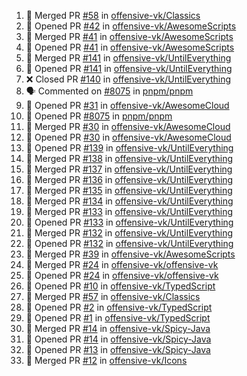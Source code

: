 <!--START_SECTION:activity-->
1. 🎉 Merged PR [#58](https://github.com/offensive-vk/Classics/pull/58) in [offensive-vk/Classics](https://github.com/offensive-vk/Classics)
2. 💪 Opened PR [#42](https://github.com/offensive-vk/AwesomeScripts/pull/42) in [offensive-vk/AwesomeScripts](https://github.com/offensive-vk/AwesomeScripts)
3. 🎉 Merged PR [#41](https://github.com/offensive-vk/AwesomeScripts/pull/41) in [offensive-vk/AwesomeScripts](https://github.com/offensive-vk/AwesomeScripts)
4. 💪 Opened PR [#41](https://github.com/offensive-vk/AwesomeScripts/pull/41) in [offensive-vk/AwesomeScripts](https://github.com/offensive-vk/AwesomeScripts)
5. 🎉 Merged PR [#141](https://github.com/offensive-vk/UntilEverything/pull/141) in [offensive-vk/UntilEverything](https://github.com/offensive-vk/UntilEverything)
6. 💪 Opened PR [#141](https://github.com/offensive-vk/UntilEverything/pull/141) in [offensive-vk/UntilEverything](https://github.com/offensive-vk/UntilEverything)
7. ❌ Closed PR [#140](https://github.com/offensive-vk/UntilEverything/pull/140) in [offensive-vk/UntilEverything](https://github.com/offensive-vk/UntilEverything)
8. 🗣 Commented on [#8075](https://github.com/pnpm/pnpm/issues/8075) in [pnpm/pnpm](https://github.com/pnpm/pnpm)
9. 💪 Opened PR [#31](https://github.com/offensive-vk/AwesomeCloud/pull/31) in [offensive-vk/AwesomeCloud](https://github.com/offensive-vk/AwesomeCloud)
10. 💪 Opened PR [#8075](https://github.com/pnpm/pnpm/pull/8075) in [pnpm/pnpm](https://github.com/pnpm/pnpm)
11. 🎉 Merged PR [#30](https://github.com/offensive-vk/AwesomeCloud/pull/30) in [offensive-vk/AwesomeCloud](https://github.com/offensive-vk/AwesomeCloud)
12. 💪 Opened PR [#30](https://github.com/offensive-vk/AwesomeCloud/pull/30) in [offensive-vk/AwesomeCloud](https://github.com/offensive-vk/AwesomeCloud)
13. 💪 Opened PR [#139](https://github.com/offensive-vk/UntilEverything/pull/139) in [offensive-vk/UntilEverything](https://github.com/offensive-vk/UntilEverything)
14. 🎉 Merged PR [#138](https://github.com/offensive-vk/UntilEverything/pull/138) in [offensive-vk/UntilEverything](https://github.com/offensive-vk/UntilEverything)
15. 🎉 Merged PR [#137](https://github.com/offensive-vk/UntilEverything/pull/137) in [offensive-vk/UntilEverything](https://github.com/offensive-vk/UntilEverything)
16. 🎉 Merged PR [#136](https://github.com/offensive-vk/UntilEverything/pull/136) in [offensive-vk/UntilEverything](https://github.com/offensive-vk/UntilEverything)
17. 🎉 Merged PR [#135](https://github.com/offensive-vk/UntilEverything/pull/135) in [offensive-vk/UntilEverything](https://github.com/offensive-vk/UntilEverything)
18. 🎉 Merged PR [#134](https://github.com/offensive-vk/UntilEverything/pull/134) in [offensive-vk/UntilEverything](https://github.com/offensive-vk/UntilEverything)
19. 🎉 Merged PR [#133](https://github.com/offensive-vk/UntilEverything/pull/133) in [offensive-vk/UntilEverything](https://github.com/offensive-vk/UntilEverything)
20. 💪 Opened PR [#133](https://github.com/offensive-vk/UntilEverything/pull/133) in [offensive-vk/UntilEverything](https://github.com/offensive-vk/UntilEverything)
21. 🎉 Merged PR [#132](https://github.com/offensive-vk/UntilEverything/pull/132) in [offensive-vk/UntilEverything](https://github.com/offensive-vk/UntilEverything)
22. 💪 Opened PR [#132](https://github.com/offensive-vk/UntilEverything/pull/132) in [offensive-vk/UntilEverything](https://github.com/offensive-vk/UntilEverything)
23. 🎉 Merged PR [#39](https://github.com/offensive-vk/AwesomeScripts/pull/39) in [offensive-vk/AwesomeScripts](https://github.com/offensive-vk/AwesomeScripts)
24. 🎉 Merged PR [#24](https://github.com/offensive-vk/offensive-vk/pull/24) in [offensive-vk/offensive-vk](https://github.com/offensive-vk/offensive-vk)
25. 💪 Opened PR [#24](https://github.com/offensive-vk/offensive-vk/pull/24) in [offensive-vk/offensive-vk](https://github.com/offensive-vk/offensive-vk)
26. 💪 Opened PR [#10](https://github.com/offensive-vk/TypedScript/pull/10) in [offensive-vk/TypedScript](https://github.com/offensive-vk/TypedScript)
27. 🎉 Merged PR [#57](https://github.com/offensive-vk/Classics/pull/57) in [offensive-vk/Classics](https://github.com/offensive-vk/Classics)
28. 💪 Opened PR [#2](https://github.com/offensive-vk/TypedScript/pull/2) in [offensive-vk/TypedScript](https://github.com/offensive-vk/TypedScript)
29. 💪 Opened PR [#1](https://github.com/offensive-vk/TypedScript/pull/1) in [offensive-vk/TypedScript](https://github.com/offensive-vk/TypedScript)
30. 🎉 Merged PR [#14](https://github.com/offensive-vk/Spicy-Java/pull/14) in [offensive-vk/Spicy-Java](https://github.com/offensive-vk/Spicy-Java)
31. 💪 Opened PR [#14](https://github.com/offensive-vk/Spicy-Java/pull/14) in [offensive-vk/Spicy-Java](https://github.com/offensive-vk/Spicy-Java)
32. 💪 Opened PR [#13](https://github.com/offensive-vk/Spicy-Java/pull/13) in [offensive-vk/Spicy-Java](https://github.com/offensive-vk/Spicy-Java)
33. 🎉 Merged PR [#12](https://github.com/offensive-vk/Icons/pull/12) in [offensive-vk/Icons](https://github.com/offensive-vk/Icons)
<!--END_SECTION:activity-->
